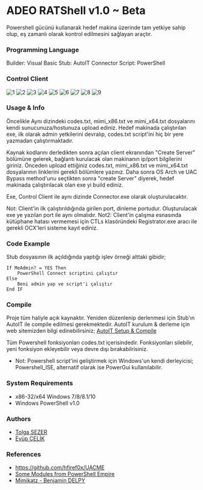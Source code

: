 ADEO RATShell v1.0 ~ Beta
==================================================
Powershell gücünü kullanarak hedef makina üzerinde tam yetkiye sahip olup, eş zamanlı olarak kontrol edilmesini sağlayan araçtır.

### Programming Language

Builder: Visual Basic
Stub: AutoIT
Connector Script: PowerShell

### Control Client

![1](http://i.hizliresim.com/7vNPVr.png)
![2](http://i.hizliresim.com/l1W9Lp.png)
![3](http://i.hizliresim.com/goWynQ.png)
![4](http://i.hizliresim.com/Gz05vv.png)
![5](http://i.hizliresim.com/nrW2Aa.png)
![6](http://i.hizliresim.com/l1W9kl.png)
![7](http://i.hizliresim.com/dbG05Z.png)
![8](http://i.hizliresim.com/mLk5Py.png)
![9](http://i.hizliresim.com/9LdE59.png)

### Usage & Info

Öncelikle Aynı dizindeki codes.txt, mimi_x86.txt ve mimi_x64.txt dosyalarını kendi sunucunuza/hostunuza upload ediniz.
Hedef makinada çalıştırılan exe, ilk olarak admin yetkilerini devralıp, codes.txt script'ini hiç bir yere yazmadan çalıştırmaktadır.

Kaynak kodlarını derledikten sonra açılan client ekranından "Create Server" bölümüne gelerek, bağlantı kurulacak olan makinanın ip/port bilgilerini giriniz.
Önceden upload ettiğiniz codes.txt, mimi_x86.txt ve mimi_x64.txt dosyalarının linklerini gerekli bölümlere yazınız. Daha sonra OS Arch ve UAC Bypass method'unu seçtikten sonra "create Server" diyerek, hedef makinada çalıştırılacak olan exe yi build ediniz.

Exe, Control Client ile aynı dizinde Connector.exe olarak oluşturulacaktır.

Not: Client'in ilk çalıştırıldığında girilen port, dinleme portudur. Oluşturulacak exe ye yazılan port ile aynı olmalıdır.
Not2: Client'in çalışma esnasında kütüphane hatası vermemesi için CTLs klasöründeki Registrator.exe aracı ile gerekli OCX'leri sisteme kayıt ediniz.

### Code Example

Stub dosyasının ilk açıldığında yaptığı işlev örneği alttaki gibidir;

```vbnet
If MeAdmin? = YES Then
	PowerShell Connect scriptini çalıştır
Else
	Beni admin yap ve script'i çalıştır
End IF
```

### Compile

Proje tüm haliyle açık kaynaktır. Yeniden düzenlenip derlenmesi için Stub'ın AutoIT ile compile edilmesi gerekmektedir.
AutoIT kurulum & derleme için web sitemizden bilgi edinebilirsiniz;
[AutoIT Setup & Compile](http://www.adeosecurity.com/blog/siber-guvenlik/zararli-yazilim-malware-gelistirmeye-giris)

Tüm Powershell fonksiyonları codes.txt içerisindedir. Fonksiyonları silebilir, yeni fonksiyon ekleyebilir veya devre dışı bırakabilrisiniz.
* Not: Powershell script'ini geliştirmek için Windows'un kendi derleyicisi; Powershell_ISE, alternatif olarak ise PowerGui kullanılabilir.

### System Requirements
* x86-32/x64 Windows 7/8/8.1/10
* Windows PowerShell v1.0

### Authors
* [Tolga SEZER](http://www.tolgasezer.com.tr)
* [Eyüp ÇELİK](http://eyupcelik.com.tr)

### References
* https://github.com/hfiref0x/UACME
* [Some Modules from PowerShell Empire](https://github.com/PowerShellEmpire/Empire)
* [Mimikatz - Benjamin DELPY](https://github.com/gentilkiwi/mimikatz)
